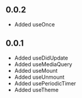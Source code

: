 ## 0.0.2

- Added useOnce

## 0.0.1

- Added useDidUpdate
- Added useMediaQuery
- Added useMount
- Added useUnmount
- Added usePeriodicTimer
- Added useTheme

